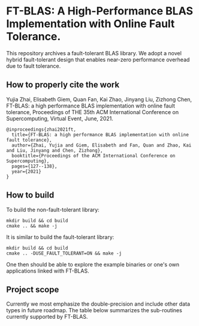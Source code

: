 # FT-BLAS: A High-Performance BLAS Implementation with Online Fault Tolerance.

This repository archives a fault-tolerant BLAS library. We adopt a novel hybrid fault-tolerant design that enables near-zero performance overhead due to fault tolerance.

## How to properly cite the work

Yujia Zhai, Elisabeth Giem, Quan Fan, Kai Zhao, Jinyang Liu, Zizhong Chen, FT-BLAS: a high performance BLAS implementation with online fault tolerance, Proceedings of THE 35th ACM International Conference on Supercomputing, Virtual Event, June, 2021.

```
@inproceedings{zhai2021ft,
  title={FT-BLAS: a high performance BLAS implementation with online fault tolerance},
  author={Zhai, Yujia and Giem, Elisabeth and Fan, Quan and Zhao, Kai and Liu, Jinyang and Chen, Zizhong},
  booktitle={Proceedings of the ACM International Conference on Supercomputing},
  pages={127--138},
  year={2021}
}
```

## How to build

To build the non-fault-tolerant library:

```
mkdir build && cd build
cmake .. && make -j
```

It is similar to build the fault-tolerant library:

```
mkdir build && cd build
cmake .. -DUSE_FAULT_TOLERANT=ON && make -j
```

One then should be able to explore the example binaries or one's own applications linked with FT-BLAS.

## Project scope

Currently we most emphasize the double-precision and include other data types in future roadmap. The table below summarizes the sub-routines currently supported by FT-BLAS. 




